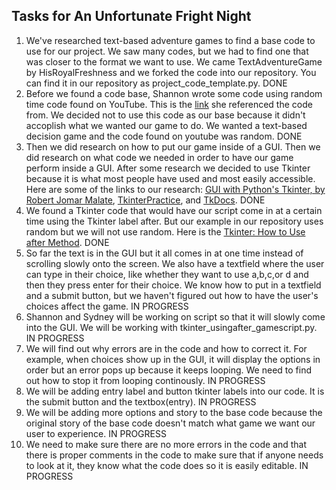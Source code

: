 <h2>Tasks for An Unfortunate Fright Night</h2>

<ol>
<li>We've researched text-based adventure games to find a base code to use for our project. We saw many codes, but we had to find one that was closer to the format we want to use. We came TextAdventureGame by HisRoyalFreshness and we forked the code into our repository. You can find it in our repository as project_code_template.py. DONE</li>

<li>Before we found a code base, Shannon wrote some code using random time code found on YouTube.  This is the <a href="https://www.youtube.com/watch?v=miuHrP2O7Jw">link</a> she referenced the code from. We decided not to use this code as our base because it didn't accoplish what we wanted our game to do. We wanted a text-based decision game and the code found on youtube was random. DONE</li>
<li>Then we did research on how to put our game inside of a GUI. Then we did research on what code we needed in order to have our game perform inside a GUI. After some research we decided to use Tkinter because it is what most people have used and most easily accessible. Here are some of the links to our research: <a href="https://www.youtube.com/watch?v=JrWHyqonGj8">GUI with Python's Tkinter, by Robert Jomar Malate</a>, <a href="https://github.com/CSSE120StartingCode/TkinterPractice/tree/master/more_examples">TkinterPractice</a>, and <a href="https://tkdocs.com/tutorial/index.html">TkDocs</a>. DONE</li>
<li>We found a Tkinter code that would have our script come in at a certain time using the Tkinter label after. But our example in our repository uses random but we will not use random.  Here is the <a href="https://stackoverflow.com/questions/25753632/tkinter-how-to-use-after-method">Tkinter: How to Use after Method</a>. DONE</li>
<li>So far the text is in the GUI but it all comes in at one time instead of scrolling slowly onto the screen. We also have a textfield where the user can type in their choice, like whether they want to use a,b,c,or d and then they press enter for their choice. We know how to put in a textfield and a submit button, but we haven't figured out how to have the user's choices affect the game. IN PROGRESS</li>
  <li>Shannon and Sydney will be working on script so that it will slowly come into the GUI. We will be working with tkinter_usingafter_gamescript.py. IN PROGRESS</li> 
 <li>We will find out why errors are in the code and how to correct it. For example, when choices show up in the GUI, it will display the options in order but an error pops up because it keeps looping. We need to find out how to stop it from looping continously. IN PROGRESS</li>
<li>We will be adding entry label and button tkinter labels into our code. It is the submit button and the textbox(entry). IN PROGRESS </li>
<li>We will be adding more options and story to the base code because the original story of the base code doesn't match what game we want our user to experience. IN PROGRESS</li>
<li>We need to make sure there are no more errors in the code and that there is proper comments in the code to make sure that if anyone needs to look at it, they know what the code does so it is easily editable. IN PROGRESS</li>
